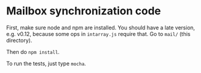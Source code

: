 # Mailbox synchronization code

First, make sure node and npm are installed. You should have a late version, e.g. v0.12,
because some ops in ```intarray.js``` require that. Go to ```mail/``` (this directory).

Then do ```npm install```.

To run the tests, just type ```mocha```.
